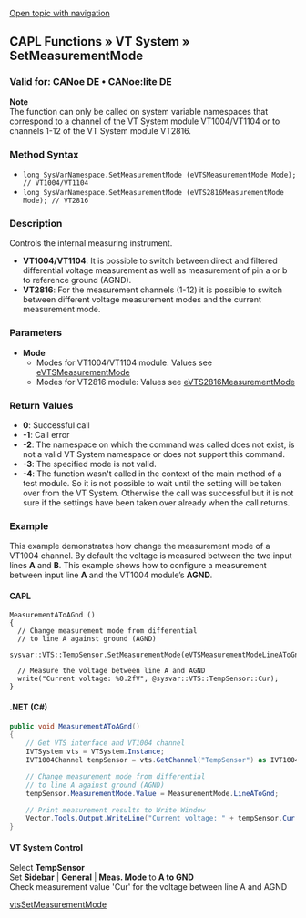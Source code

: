 [Open topic with navigation](../../../../../CANoeDEFamily.htm#Topics/CAPLFunctions/VTSystem/Functions/CAPLfunctionVTSSetMeasurementMode.md)

## CAPL Functions » VT System » SetMeasurementMode

### Valid for: CANoe DE • CANoe:lite DE

**Note**  
The function can only be called on system variable namespaces that correspond to a channel of the VT System module VT1004/VT1104 or to channels 1-12 of the VT System module VT2816.

### Method Syntax

- `long SysVarNamespace.SetMeasurementMode (eVTSMeasurementMode Mode); // VT1004/VT1104`
- `long SysVarNamespace.SetMeasurementMode (eVTS2816MeasurementMode Mode); // VT2816`

### Description

Controls the internal measuring instrument.

- **VT1004/VT1104**: It is possible to switch between direct and filtered differential voltage measurement as well as measurement of pin a or b to reference ground (AGND).
- **VT2816**: For the measurement channels (1-12) it is possible to switch between different voltage measurement modes and the current measurement mode.

### Parameters

- **Mode**
  - Modes for VT1004/VT1104 module: Values see [eVTSMeasurementMode](../CAPLfunctionsVTSystemEnumeration.md#eVTSMeasurementMode)
  - Modes for VT2816 module: Values see [eVTS2816MeasurementMode](../CAPLfunctionsVTSystemEnumeration.md#eVTS2816MeasurementMode)

### Return Values

- **0**: Successful call
- **-1**: Call error
- **-2**: The namespace on which the command was called does not exist, is not a valid VT System namespace or does not support this command.
- **-3**: The specified mode is not valid.
- **-4**: The function wasn't called in the context of the main method of a test module. So it is not possible to wait until the setting will be taken over from the VT System. Otherwise the call was successful but it is not sure if the settings have been taken over already when the call returns.

### Example

This example demonstrates how change the measurement mode of a VT1004 channel. By default the voltage is measured between the two input lines **A** and **B**. This example shows how to configure a measurement between input line **A** and the VT1004 module’s **AGND**.

#### CAPL

```capl
MeasurementAToAGnd ()
{
  // Change measurement mode from differential
  // to line A against ground (AGND)
  sysvar::VTS::TempSensor.SetMeasurementMode(eVTSMeasurementModeLineAToGnd);

  // Measure the voltage between line A and AGND
  write("Current voltage: %0.2fV", @sysvar::VTS::TempSensor::Cur);
}
```

#### .NET (C#)

```csharp
public void MeasurementAToAGnd()
{
    // Get VTS interface and VT1004 channel
    IVTSystem vts = VTSystem.Instance;
    IVT1004Channel tempSensor = vts.GetChannel("TempSensor") as IVT1004Channel;

    // Change measurement mode from differential
    // to line A against ground (AGND)
    tempSensor.MeasurementMode.Value = MeasurementMode.LineAToGnd;

    // Print measurement results to Write Window
    Vector.Tools.Output.WriteLine("Current voltage: " + tempSensor.Cur.Value + "V");
}
```

#### VT System Control

Select **TempSensor**  
Set **Sidebar** | **General** | **Meas. Mode** to **A to GND**  
Check measurement value 'Cur' for the voltage between line A and AGND

[vtsSetMeasurementMode](CAPLfunctionVTSvtsSetMeasurementMode.md)
